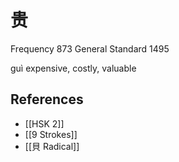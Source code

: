 # 贵
Frequency 873
General Standard 1495

guì
expensive, costly, valuable

## References
- [[HSK 2]]
- [[9 Strokes]]
- [[貝 Radical]]